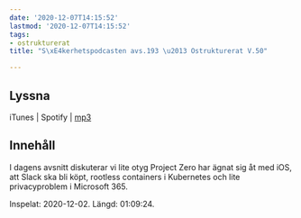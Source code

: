 ```yaml
---
date: '2020-12-07T14:15:52'
lastmod: '2020-12-07T14:15:52'
tags:
- ostrukturerat
title: "S\xE4kerhetspodcasten avs.193 \u2013 Ostrukturerat V.50"

---
```

## Lyssna

iTunes \| Spotify \| [mp3](https://traffic.libsyn.com/secure/sakerhetspodcasten/2020-12-02_Sakerhetspodcasten_ostrukt.mp3)

## Innehåll

I dagens avsnitt diskuterar vi lite otyg Project Zero har ägnat sig åt med iOS, att
Slack ska bli köpt, rootless containers i Kubernetes och lite privacyproblem i Microsoft 365.

Inspelat: 2020-12-02. Längd: 01:09:24.

